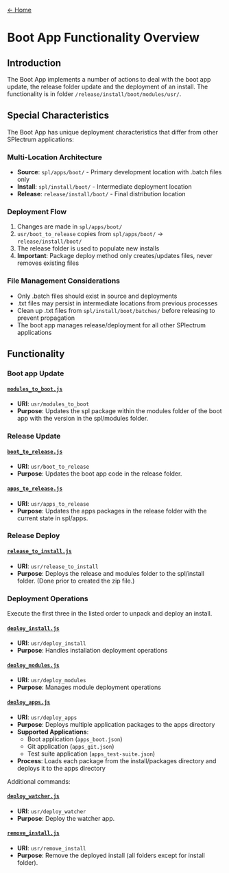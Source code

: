 [← Home](../README.md)

# Boot App Functionality Overview

## Introduction

The Boot App implements a number of actions to deal with the boot app update, the release folder update and the deployment of an install.
The functionality is in folder `/release/install/boot/modules/usr/`.

## Special Characteristics

The Boot App has unique deployment characteristics that differ from other SPlectrum applications:

### Multi-Location Architecture
- **Source**: `spl/apps/boot/` - Primary development location with .batch files only
- **Install**: `spl/install/boot/` - Intermediate deployment location
- **Release**: `release/install/boot/` - Final distribution location

### Deployment Flow
1. Changes are made in `spl/apps/boot/`
2. `usr/boot_to_release` copies from `spl/apps/boot/` → `release/install/boot/`
3. The release folder is used to populate new installs
4. **Important**: Package deploy method only creates/updates files, never removes existing files

### File Management Considerations
- Only .batch files should exist in source and deployments
- .txt files may persist in intermediate locations from previous processes
- Clean up .txt files from `spl/install/boot/batches/` before releasing to prevent propagation
- The boot app manages release/deployment for all other SPlectrum applications

## Functionality

### Boot app Update

#### [`modules_to_boot.js`](../release/install/boot/modules/usr/modules_to_boot.js)
- **URI**: `usr/modules_to_boot`
- **Purpose**: Updates the spl package within the modules folder of the boot app with the version in the spl/modules folder.

### Release Update

#### [`boot_to_release.js`](../release/install/boot/modules/usr/boot_to_release.js)
- **URI**: `usr/boot_to_release`
- **Purpose**: Updates the boot app code in the release folder.

#### [`apps_to_release.js`](../release/install/boot/modules/usr/apps_to_release.js)
- **URI**: `usr/apps_to_release`
- **Purpose**: Updates the apps packages in the release folder with the current state in spl/apps.

### Release Deploy

#### [`release_to_install.js`](../release/install/boot/modules/usr/release_to_install.js)
- **URI**: `usr/release_to_install`
- **Purpose**: Deploys the release and modules folder to the spl/install folder. (Done prior to created the zip file.)

### Deployment Operations

Execute the first three in the listed order to unpack and deploy an install.

#### [`deploy_install.js`](../release/install/boot/modules/usr/deploy_install.js)
- **URI**: `usr/deploy_install`
- **Purpose**: Handles installation deployment operations

#### [`deploy_modules.js`](../release/install/boot/modules/usr/deploy_modules.js)
- **URI**: `usr/deploy_modules`
- **Purpose**: Manages module deployment operations

#### [`deploy_apps.js`](../release/install/boot/modules/usr/deploy_apps.js)
- **URI**: `usr/deploy_apps`
- **Purpose**: Deploys multiple application packages to the apps directory
- **Supported Applications**:
  - Boot application (`apps_boot.json`)
  - Git application (`apps_git.json`)
  - Test suite application (`apps_test-suite.json`)
- **Process**: Loads each package from the install/packages directory and deploys it to the apps directory

Additional commands:

#### [`deploy_watcher.js`](../release/install/boot/modules/usr/deploy_watcher.js)
- **URI**: `usr/deploy_watcher`
- **Purpose**: Deploy the watcher app.

#### [`remove_install.js`](../release/install/boot/modules/usr/remove_install.js)
- **URI**: `usr/remove_install`
- **Purpose**: Remove the deployed install (all folders except for install folder).
